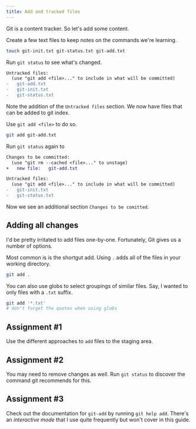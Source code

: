 ```yaml
---
title: Add and tracked files
---
```


Git is a content tracker.
So let's add some content.

Create a few text files to keep notes on the commands we're learning.

```sh title="Add files to git repository"
touch git-init.txt git-status.txt git-add.txt
```

Run `git status` to see what's changed.

```diff title="git status (changed output only)"
Untracked files:
  (use "git add <file>..." to include in what will be committed)
-	git-add.txt
-	git-init.txt
-	git-status.txt
```

Note the addition of the `Untracked files` section.
We now have files that can be added to git index.

Use `git add <file>` to do so.

```sh title="Add single file to git index"
git add git-add.txt
```

Run `git status` again to

```diff title="git status (changed output only)"
Changes to be committed:
  (use "git rm --cached <file>..." to unstage)
+	new file:   git-add.txt

Untracked files:
  (use "git add <file>..." to include in what will be committed)
-	git-init.txt
-	git-status.txt
```

Now we see an additional section `Changes to be comitted`.

## Adding all changes

I'd be pretty irritated to add files one-by-one.
Fortunately, Git gives us a number of options.

Most common is is the shortgut add.
Using `.` adds all of the files in your working directory.

```sh title="Add all changes in the current directory"
git add .
```

You can also use globs to select groupings of similar files.
Say, I wanted to only files with a `.txt` suffix.

```sh title="Add all changes in the current directory with a .txt suffix"
git add '*.txt'
# don't forget the quotes when using globs
```

## Assignment #1

Use the different approaches to `add` files to the staging area.

## Assignment #2

You may need to remove changes as well. Run `git status` to discover the command git recommends for this.

## Assignment #3

Check out the documentation for `git-add` by running `git help add`.
There's an _interactive mode_ that I use quite frequently but won't cover in this guide.
